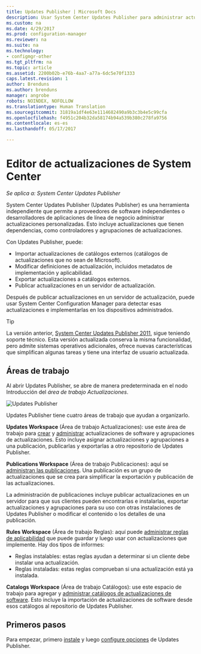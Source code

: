 ```yaml
---
title: Updates Publisher | Microsoft Docs
description: Usar System Center Updates Publisher para administrar actualizaciones personalizadas
ms.custom: na
ms.date: 4/29/2017
ms.prod: configuration-manager
ms.reviewer: na
ms.suite: na
ms.technology:
- configmgr-other
ms.tgt_pltfrm: na
ms.topic: article
ms.assetid: 2200b02b-e76b-4aa7-a77a-6dc5e70f1333
caps.latest.revision: 1
author: Brenduns
ms.author: brenduns
manager: angrobe
robots: NOINDEX, NOFOLLOW
ms.translationtype: Human Translation
ms.sourcegitcommit: 31819a1df4e63e1114682490a9b3c3b4e5c99cfa
ms.openlocfilehash: f4951c204b32da58174b94a539b380c278fa9756
ms.contentlocale: es-es
ms.lasthandoff: 05/17/2017

---
```

# <a name="system-center-updates-publisher"></a>Editor de actualizaciones de System Center

*Se aplica a: System Center Updates Publisher*

System Center Updates Publisher (Updates Publisher) es una herramienta independiente que permite a proveedores de software independientes o desarrolladores de aplicaciones de línea de negocio administrar actualizaciones personalizadas. Esto incluye actualizaciones que tienen dependencias, como controladores y agrupaciones de actualizaciones.

Con Updates Publisher, puede:

-   Importar actualizaciones de catálogos externos (catálogos de actualizaciones que no sean de Microsoft).
-   Modificar definiciones de actualización, incluidos metadatos de implementación y aplicabilidad.
-   Exportar actualizaciones a catálogos externos.
-   Publicar actualizaciones en un servidor de actualización.

Después de publicar actualizaciones en un servidor de actualización, puede usar System Center Configuration Manager para detectar esas actualizaciones e implementarlas en los dispositivos administrados.

> [!TIP]  
> La versión anterior, [System Center Updates Publisher 2011](http://go.microsoft.com/fwlink/?LinkId=848111), sigue teniendo soporte técnico. Esta versión actualizada conserva la misma funcionalidad, pero admite sistemas operativos adicionales, ofrece nuevas características que simplifican algunas tareas y tiene una interfaz de usuario actualizada.

## <a name="workspaces"></a>Áreas de trabajo
Al abrir Updates Publisher, se abre de manera predeterminada en el nodo Introducción del *área de trabajo Actualizaciones*.

![Updates Publisher](media/console1.png)   


Updates Publisher tiene cuatro áreas de trabajo que ayudan a organizarlo.


**Updates Workspace** (Área de trabajo Actualizaciones): use este área de trabajo para [crear](/sccm/sum/tools/create-updates-with-updates-publisher) y [administrar](/sccm/sum/tools/manage-updates-with-updates-publisher) actualizaciones de software y agrupaciones de actualizaciones. Esto incluye asignar actualizaciones y agrupaciones a una publicación, publicarlas y exportarlas a otro repositorio de Updates Publisher.

**Publications Workspace** (Área de trabajo Publicaciones): aquí se [administran las publicaciones](/sccm/sum/tools/updates-publisher-publications). Una publicación es un grupo de actualizaciones que se crea para simplificar la exportación y publicación de las actualizaciones.

La administración de publicaciones incluye publicar actualizaciones en un servidor para que sus clientes pueden encontrarlas e instalarlas, exportar actualizaciones y agrupaciones para su uso con otras instalaciones de Updates Publisher o modificar el contenido o los detalles de una publicación.



**Rules Workspace** (Área de trabajo Reglas): aquí puede [administrar reglas de aplicabilidad](/sccm/sum/tools/updates-publisher-applicability-rules) que puede guardar y luego usar con actualizaciones que implemente. Hay dos tipos de informes:

-   Reglas instalables: estas reglas ayudan a determinar si un cliente debe instalar una actualización.
-   Reglas instaladas: estas reglas comprueban si una actualización está ya instalada.

**Catalogs Workspace** (Área de trabajo Catálogos): use este espacio de trabajo para agregar y [administrar catálogos de actualizaciones de software](/sccm/sum/tools/updates-publisher-catalogs). Esto incluye la importación de actualizaciones de software desde esos catálogos al repositorio de Updates Publisher.
## <a name="first-steps"></a>Primeros pasos
Para empezar, primero [instale](/sccm/sum/tools/install-updates-publisher) y luego [configure opciones](/sccm/sum/tools/updates-publisher-options) de Updates Publisher.

